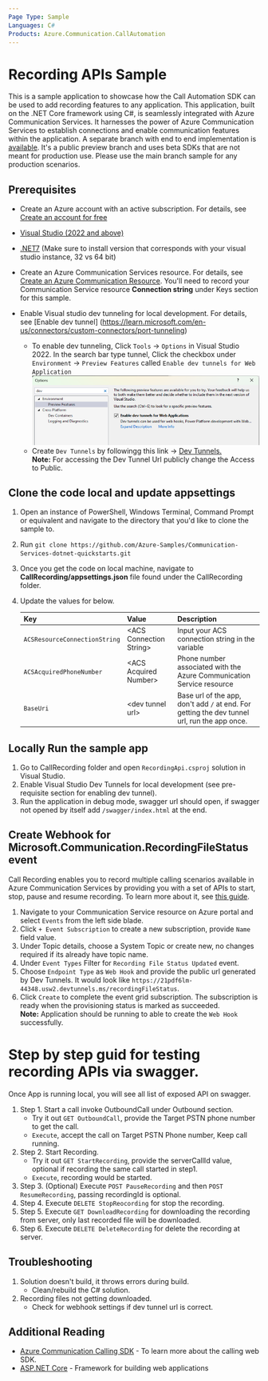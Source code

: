 ```yaml
---
Page Type: Sample
Languages: C#
Products: Azure.Communication.CallAutomation
---
```


# Recording APIs Sample

This is a sample application to showcase how the Call Automation SDK can be used to add recording features to any application.
This application, built on the .NET Core framework using C#, is seamlessly integrated with Azure Communication Services. It harnesses the power of Azure Communication Services to establish connections and enable communication features within the application.
A separate branch with end to end implementation is [available](https://github.com/Azure-Samples/communication-services-web-calling-hero/tree/public-preview). It's a public preview branch and uses beta SDKs that are not meant for production use. Please use the main branch sample for any production scenarios.

## Prerequisites
- Create an Azure account with an active subscription. For details, see [Create an account for free](https://azure.microsoft.com/free/)
- [Visual Studio (2022 and above)](https://visualstudio.microsoft.com/vs/)
- [.NET7](https://dotnet.microsoft.com/en-us/download/dotnet/7.0) (Make sure to install version that corresponds with your visual studio instance, 32 vs 64 bit)
- Create an Azure Communication Services resource. For details, see [Create an Azure Communication Resource](https://docs.microsoft.com/azure/communication-services/quickstarts/create-communication-resource). You'll need to record your Communication Service resource **Connection string** under Keys section for this sample.
- Enable Visual studio dev tunneling for local development. For details, see   [Enable dev tunnel] (https://learn.microsoft.com/en-us/connectors/custom-connectors/port-tunneling)
	
	- To enable dev tunneling, Click `Tools` -> `Options` in Visual Studio 2022.  In the search bar type tunnel, Click the checkbox under `Environment` -> `Preview Features` called `Enable dev tunnels for Web Application`
	![EnableDevTunnel](./data/EnableDevTunnel.png) 
	- Create `Dev Tunnels` by followingg this link -> [Dev Tunnels.](https://learn.microsoft.com/en-us/aspnet/core/test/dev-tunnels?view=aspnetcore-7.0)  
	**Note:** For accessing the Dev Tunnel Url publicly change the Access to Public.  


## Clone the code local and update appsettings

1. Open an instance of PowerShell, Windows Terminal, Command Prompt or equivalent and navigate to the directory that you'd like to clone the sample to.
2. Run `git clone https://github.com/Azure-Samples/Communication-Services-dotnet-quickstarts.git`
3. Once you get the code on local machine, navigate to **CallRecording/appsettings.json** file found under the CallRecording folder.
4. Update the values for below.

	| Key | Value | Description |
	| -------- | -------- | -------- |
	| `ACSResourceConnectionString`    | \<ACS Connection String>   | Input your ACS connection string in the variable   |
	| `ACSAcquiredPhoneNumber`    | \<ACS Acquired Number>   | Phone number associated with the Azure Communication Service resource   |
	| `BaseUri`    | \<dev tunnel url>   | Base url of the app, don't add `/` at end. For getting the dev tunnel url, run the app once.   |

## Locally Run the sample app

1. Go to CallRecording folder and open `RecordingApi.csproj` solution in Visual Studio.
2. Enable Visual Studio Dev Tunnels for local development (see pre-requisite section for enabling dev tunnel).
3. Run the application in debug mode, swagger url should open, if swagger not opened by itself add `/swagger/index.html` at the end.

## Create Webhook for Microsoft.Communication.RecordingFileStatus event
Call Recording enables you to record multiple calling scenarios available in Azure Communication Services by providing you with a set of APIs to start, stop, pause and resume recording. To learn more about it, see [this guide](https://learn.microsoft.com/en-us/azure/communication-services/concepts/voice-video-calling/call-recording). 
1. Navigate to your Communication Service resource on Azure portal and select `Events` from the left side blade.
2. Click `+ Event Subscription` to create a new subscription, provide `Name` field value. 
3. Under Topic details, choose a System Topic or create new, no changes required if its already have topic name.  
4. Under `Event Types` Filter for `Recording File Status Updated` event. 
5. Choose `Endpoint Type` as `Web Hook` and provide the public url generated by Dev Tunnels. It would look like `https://21pdf6lm-44348.usw2.devtunnels.ms/recordingFileStatus`.  
6. Click `Create` to complete the event grid subscription. The subscription is ready when the provisioning status is marked as succeeded.  
**Note:** Application should be running to able to create the `Web Hook` successfully. 


# Step by step guid for testing recording APIs via swagger.

Once App is running local, you will see all list of exposed API on swagger.
1. Step 1. Start a call invoke OutboundCall under Outbound section.
	- Try it out `GET OutboundCall`, provide the Target PSTN phone number to get the call.
	- `Execute`, accept the call on Target PSTN Phone number, Keep call running.
2. Step 2. Start Recording.
	-	Try it out `GET StartRecording`, provide the serverCallId value, optional if recording the same call started in step1.
	- 	`Execute`, recording would be started.
3. Step 3. (Optional) Execute `POST PauseRecording` and then `POST ResumeRecording`, passing recordingId is optional.
4. Step 4. Execute `DELETE StopReocording` for stop the recording.
5. Step 5. Execute `GET DownloadRecording` for downloading the recording from server, only last recorded file will be downloaded.
6. Step 6. Execute `DELETE DeleteRecording` for delete the recording at server.


## Troubleshooting
1. Solution doesn\'t build, it throws errors during build.
	- Clean/rebuild the C# solution.
2. Recording files not getting downloaded.
	- Check for webhook settings if dev tunnel url is correct.

## Additional Reading

- [Azure Communication Calling SDK](https://docs.microsoft.com/azure/communication-services/concepts/voice-video-calling/calling-sdk-features) - To learn more about the calling web SDK.
- [ASP.NET Core](https://learn.microsoft.com/en-us/aspnet/core/introduction-to-aspnet-core?view=aspnetcore-7.0) - Framework for building web applications

